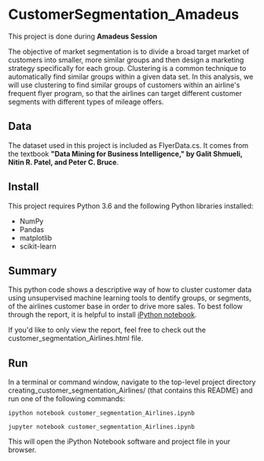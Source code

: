 # CustomerSegmentation_Amadeus
This project is done during **Amadeus Session**

The objective of market segmentation is to divide a broad target market of customers into smaller, more similar groups and then design a marketing strategy specifically for each group. Clustering is a common technique to automatically find similar groups within a given data set. In this analysis, we will use clustering to find similar groups of customers within an airline's frequent flyer program, so that the airlines can target different customer segments with different types of mileage offers.


## Data

The dataset used in this project is included as FlyerData.cs. It comes from the textbook **"Data Mining for Business Intelligence," by Galit Shmueli, Nitin R. Patel, and Peter C. Bruce**.

## Install

This project requires Python 3.6 and the following Python libraries installed:

   - NumPy
   - Pandas
   - matplotlib
   - scikit-learn

## Summary

This python code shows a descriptive way of how to cluster customer data using unsupervised machine learning tools to dentify groups, or segments, of the airlines customer base in order to drive more sales. To best follow through the report, it is helpful to install [iPython notebook](http://ipython.org/notebook.html).

If you'd like to only view the report, feel free to check out the customer_segmentation_Airlines.html file.

## Run

In a terminal or command window, navigate to the top-level project directory creating_customer_segmentation_Airlines/ (that contains this README) and run one of the following commands:
```
ipython notebook customer_segmentation_Airlines.ipynb 
```
```
jupyter notebook customer_segmentation_Airlines.ipynb
```
This will open the iPython Notebook software and project file in your browser.

